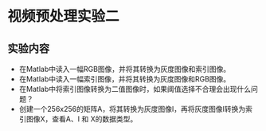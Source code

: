 # 视频预处理实验二
## 实验内容
- 在Matlab中读入一幅RGB图像，并将其转换为灰度图像和索引图像。
- 在Matlab中读入一幅索引图像，并将其转换为灰度图像和RGB图像。
- 在Matlab中将索引图像转换为二值图像时，如果阈值选择不合理会出现什么问题？
- 创建一个256x256的矩阵A，将其转换为灰度图像I，再将灰度图像I转换为索引图像X，查看A、I 和 X的数据类型。
